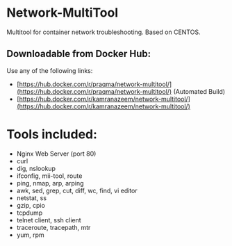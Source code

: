# Network-MultiTool
Multitool for container network troubleshooting. Based on CENTOS.

## Downloadable from Docker Hub: 
Use any of the following links:
* [https://hub.docker.com/r/praqma/network-multitool/](https://hub.docker.com/r/praqma/network-multitool/)  (Automated Build)
* [https://hub.docker.com/r/kamranazeem/network-multitool/](https://hub.docker.com/r/kamranazeem/network-multitool/)

# Tools included:
* Nginx Web Server (port 80)
* curl
* dig, nslookup
* ifconfig, mii-tool, route
* ping, nmap, arp, arping
* awk, sed, grep, cut, diff, wc, find, vi editor
* netstat, ss
* gzip, cpio
* tcpdump
* telnet client, ssh client
* traceroute, tracepath, mtr
* yum, rpm 
